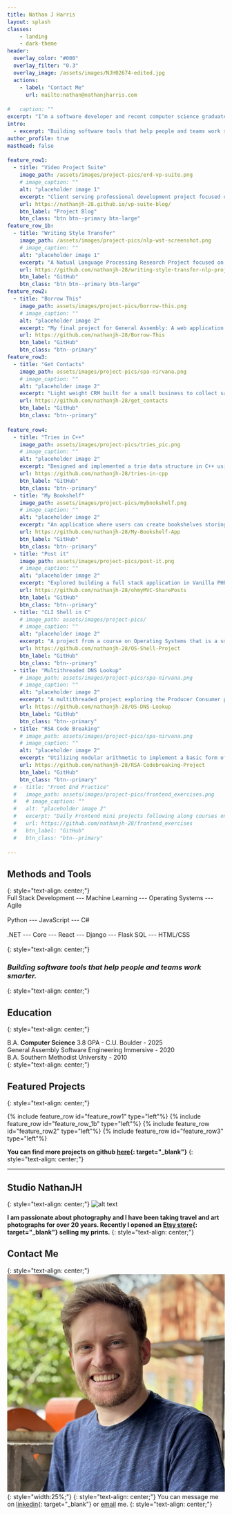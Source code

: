 ```yaml
---
title: Nathan J Harris
layout: splash
classes:
    - landing
    - dark-theme
header:
  overlay_color: "#000"
  overlay_filter: "0.3"
  overlay_image: /assets/images/NJH02674-edited.jpg
  actions:
    - label: "Contact Me"
      url: mailto:nathan@nathanjharris.com

#   caption: ""
excerpt: "I’m a software developer and recent computer science graduate with a unique background in lighting console programming for major film productions. After a successful career working with academy award winning talent, I transitioned into software development to apply my problem-solving and communication skills to new challenges. I specialize in building tools that simplify complex processes and help people focus on what matters most."
intro: 
  - excerpt: "Building software tools that help people and teams work smarter."
author_profile: true
masthead: false

feature_row1:
  - title: "Video Project Suite"
    image_path: /assets/images/project-pics/erd-vp-suite.png
    # image_caption: ""
    alt: "placeholder image 1"
    excerpt: "Client serving professional development project focused on project management with video productions companies. C# - .NET Core API - SQL.  Check out the project blog to see progress!" 
    url: https://nathanjh-28.github.io/vp-suite-blog/
    btn_label: "Project Blog"
    btn_class: "btn btn--primary btn-large"
feature_row_1b:
  - title: "Writing Style Transfer"
    image_path: /assets/images/project-pics/nlp-wst-screenshot.png
    # image_caption: ""
    alt: "placeholder image 1"
    excerpt: "A Natual Language Processing Research Project focused on Writing Style Transfer between neutral text and stylized texts to serve professional and amateur writers" 
    url: https://github.com/nathanjh-28/writing-style-transfer-nlp-project
    btn_label: "GitHub"
    btn_class: "btn btn--primary btn-large"
feature_row2:
  - title: "Borrow This"
    image_path: assets/images/project-pics/borrow-this.png
    # image_caption: ""
    alt: "placeholder image 2"
    excerpt: "My final project for General Assembly: A web application similar to craigslist, Sharegrid,or AirBnB where users can post items for rent and make reservations for those items. Users can decide how much they want to charge, approve reservations, and review items. Python - Django - SQL"
    url: https://github.com/nathanjh-28/Borrow-This
    btn_label: "GitHub"
    btn_class: "btn--primary"
feature_row3:
  - title: "Get Contacts"
    image_path: assets/images/project-pics/spa-nirvana.png
    # image_caption: ""
    alt: "placeholder image 2"
    excerpt: "Light weight CRM built for a small business to collect sales leads through a landing page and then a system to track sales after. Static website built for a fictitious spa collects contacts for app. Python - Flask - SQL."
    url: https://github.com/nathanjh-28/get_contacts
    btn_label: "GitHub"
    btn_class: "btn--primary"

feature_row4:
  - title: "Tries in C++"
    image_path: assets/images/project-pics/tries_pic.png
    # image_caption: ""
    alt: "placeholder image 2"
    excerpt: "Designed and implemented a trie data structure in C++ using object-oriented programming principles, supporting standard and compressed implementations, with features for efficient word insertion, lookup, and prefix-based autocomplete. C++ - Data Structures."
    url: https://github.com/nathanjh-28/tries-in-cpp
    btn_label: "GitHub"
    btn_class: "btn--primary"
  - title: "My Bookshelf"
    image_path: assets/images/project-pics/mybookshelf.png
    # image_caption: ""
    alt: "placeholder image 2"
    excerpt: "An application where users can create bookshelves storing information about their favorite books (or books currently reading). Read reviews they have submitted for each book and see other users saved bookshelves."
    url: https://github.com/nathanjh-28/My-Bookshelf-App
    btn_label: "GitHub"
    btn_class: "btn--primary"
  - title: "Post it"
    image_path: assets/images/project-pics/post-it.png
    # image_caption: ""
    alt: "placeholder image 2"
    excerpt: "Explored building a full stack application in Vanilla PHP following a Udemy Course."
    url: https://github.com/nathanjh-28/ohmyMVC-SharePosts
    btn_label: "GitHub"
    btn_class: "btn--primary"
  - title: "CLI Shell in C"
    # image_path: assets/images/project-pics/
    # image_caption: ""
    alt: "placeholder image 2"
    excerpt: "A project from a course on Operating Systems that is a small command line shell program that incorporates piping and multiple processes."
    url: https://github.com/nathanjh-28/OS-Shell-Project
    btn_label: "GitHub"
    btn_class: "btn--primary"
  - title: "Multithreaded DNS Lookup"
    # image_path: assets/images/project-pics/spa-nirvana.png
    # image_caption: ""
    alt: "placeholder image 2"
    excerpt: "A multithreaded project exploring the Producer Consumer problem with Domain name look ups while utilizing thread tools such as mutexes and semaphores. For a course in Operating Systems."
    url: https://github.com/nathanjh-28/OS-DNS-Lookup
    btn_label: "GitHub"
    btn_class: "btn--primary"
  - title: "RSA Code Breaking"
    # image_path: assets/images/project-pics/spa-nirvana.png
    # image_caption: ""
    alt: "placeholder image 2"
    excerpt: "Utilizing modular arithmetic to implement a basic form of RSA encryption and codebreaking."
    url: https://github.com/nathanjh-28/RSA-Codebreaking-Project
    btn_label: "GitHub"
    btn_class: "btn--primary"
  # - title: "Front End Practice"
  #   image_path: assets/images/project-pics/frontend_exercises.png
  #   # image_caption: ""
  #   alt: "placeholder image 2"
  #   excerpt: "Daily Frontend mini projects following along courses online."
  #   url: https://github.com/nathanjh-28/frontend_exercises
  #   btn_label: "GitHub"
  #   btn_class: "btn--primary"
  
---
```


<!-- <p style="color:red;">This site is under construction.  Please excuse the temporary or missing content</p> -->

## Methods and Tools
{: style="text-align: center;"}
<br/>Full Stack Development --- Machine Learning --- Operating Systems --- Agile <br/><br/>
Python ---  JavaScript ---  C# <br/><br/>
.NET --- Core --- React --- Django --- Flask SQL --- HTML/CSS<br /><br/>
{: style="text-align: center;"}

### *Building software tools that help people and teams work smarter.*
{: style="text-align: center;"}
<!-- {: .notice--primary} -->

## Education
{: style="text-align: center;"}

B.A. **Computer Science** 3.8 GPA - C.U. Boulder - 2025 <br/>
General Assembly Software Engineering Immersive - 2020 <br/>
B.A. Southern Methodist University - 2010 <br/>
{: style="text-align: center;"}

<!-- <p class="notice" style="text-align: center; font-size:5em;">Building software tools that help people and teams work smarter.</p> -->
<!-- <br>Building software tools that help people and teams work smarter.<br><br>
{: style="text-align: center;"}
{: .notice--primary} -->

<!-- {% include feature_row id="intro" type="center" %} -->


## Featured Projects
{: style="text-align: center;"}


{% include feature_row id="feature_row1" type="left"%}
{% include feature_row id="feature_row_1b" type="left"%}
{% include feature_row id="feature_row2" type="left"%}
{% include feature_row id="feature_row3" type="left"%}


**You can find more projects on github [here](https://github.com/nathanjh-28){: target="_blank"}**
{: style="text-align: center;"}

<hr>

## Studio NathanJH
{: style="text-align: center;"}
![alt text](assets/images/etsy-banner2.jpg)

**I am passionate about photography and I have been taking travel and art photographs for over 20 years.  Recently I opened an [Etsy store](https://etsy.com/shop/studionathanjh/){: target="_blank"} selling my prints.**
{: style="text-align: center;"}

## Contact Me
{: style="text-align: center;"}
![alt](assets/images/nathan-bio-photo.jpeg){: style="width:25%;"}
{: style="text-align: center;"}
You can message me on [linkedin](https://www.linkedin.com/in/nathanjosephharris/){: target="_blank"} or [email](mailto:nathan@nathanjharris.com) me.
{: style="text-align: center;"}



<!-- ## More Projects
{: style="text-align: center;"}

{% include feature_row id="feature_row4" %} -->



